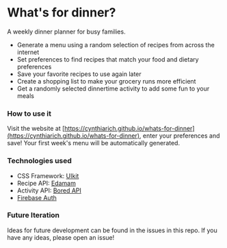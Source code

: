 # What's for dinner?

A weekly dinner planner for busy families. 

- Generate a menu using a random selection of recipes from across the internet
- Set preferences to find recipes that match your food and dietary preferences
- Save your favorite recipes to use again later 
- Create a shopping list to make your grocery runs more efficient
- Get a randomly selected dinnertime activity to add some fun to your meals

### How to use it

Visit the website at [https://cynthiarich.github.io/whats-for-dinner](https://cynthiarich.github.io/whats-for-dinner), enter your preferences and save! Your first week's menu will be automatically generated. 

### Technologies used

- CSS Framework: [UIkit](https://getuikit.com/)
- Recipe API: [Edamam](https://www.edamam.com/)
- Activity API: [Bored API](https://www.boredapi.com/)
- [Firebase Auth](https://firebase.google.com/docs/auth)

### Future Iteration

Ideas for future development can be found in the issues in this repo. If you have any ideas, please open an issue!
